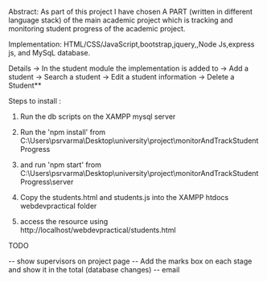Abstract: As part of this project I have chosen A PART (written in different language stack)
         of the main academic project which is tracking and monitoring student progress of the academic project.

Implementation: HTML/CSS/JavaScript,bootstrap,jquery,,Node Js,express js, and MySqL  database.

Details
→  In the student module the implementation is added to 
	→ Add a student
	→ Search a student
	→ Edit a student information
	→ Delete a Student**


Steps to  install :

1) Run the db scripts on the XAMPP mysql server
2) Run the 'npm  install' from C:\Users\psrvarma\Desktop\university\project\monitorAndTrackStudentProgress
3) and run 'npm start' from C:\Users\psrvarma\Desktop\university\project\monitorAndTrackStudentProgress\server

4) Copy the students.html and students.js into the XAMPP htdocs webdevpractical folder
5) access the resource using http://localhost/webdevpractical/students.html


TODO 

-- show supervisors on project page
-- Add the marks box on each stage and show it in the total (database changes)
-- email
        
                